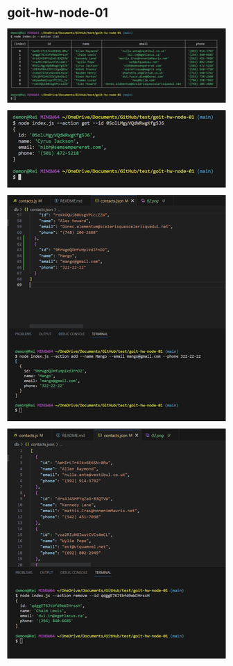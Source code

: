 # goit-hw-node-01

![node index.js --action list](./screenshots/01.png)

![node index.js --action get --id 05olLMgyVQdWRwgKfg5J6](./screenshots/02.png)

![node index.js --action add --name Mango --email mango@gmail.com --phone 322-22-22](./screenshots/03.png)

![node index.js --action remove --id qdggE76Jtbfd9eWJHrssH](./screenshots/04.png)

